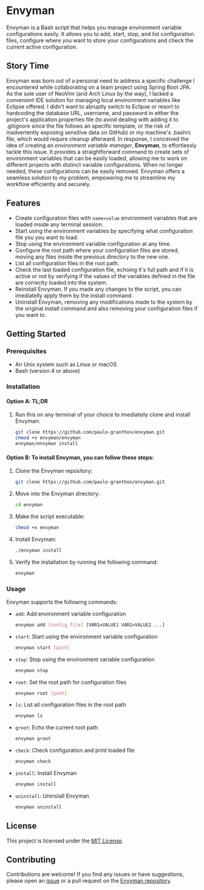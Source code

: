 # Envyman

Envyman is a Bash script that helps you manage environment variable configurations easily. It allows you to add, start, stop, and list configuration files, configure where you want to store your configurations and check the current active configuration.

## Story Time

Envyman was born out of a personal need to address a specific challenge I encountered while collaborating on a team project using Spring Boot JPA. As the sole user of NeoVim (and Arch Linux by the way), I lacked a convenient IDE solution for managing local environment variables like Eclipse offered. I didn't want to abruptly switch to Eclipse or resort to hardcoding the database URL, username, and password in either the project's application.properties file (to avoid dealing with adding it to .gitignore since the file follows an specific template, or the risk of inadvertently exposing sensitive data on GitHub) or my machine's .bashrc file, which would require cleanup afterward. In response, I conceived the idea of creating an *environment variable manager*, **Envyman**, to effortlessly tackle this issue. It provides a straightforward command to create sets of environment variables that can be easily loaded, allowing me to work on different projects with distinct variable configurations. When no longer needed, these configurations can be easily removed. Envyman offers a seamless solution to my problem, empowering me to streamline my workflow efficiently and securely.

## Features

- Create configuration files with `name=value` environment variables that are loaded inside any terminal session.
- Start using the environment variables by specifying what configuration file you you want to load.
- Stop using the environment variable configuration at any time.
- Configure the root path where your configuration files are stored, moving any files inside the previous directory to the new one.
- List all configuration files in the root path.
- Check the last loaded configuration file, echoing it's full path and if it is active or not by verifying if the values of the variables defined in the file are correclty loaded into the system.
- Reinstall Envyman. If you made any changes to the script, you can imediatelly apply them by the install command.
- Uninstall Envyman, removing any modifications made to the system by the original install command and also removing your configuration files if you want to.

## Getting Started

### Prerequisites

- An Unix system such as Linux or macOS
- Bash (version 4 or above)

### Installation

#### Option A: TL;DR

1. Run this on any terminal of your choice to imediatelly clone and install Envyman:

    ```bash
    git clone https://github.com/paulo-granthon/envyman.git
    chmod +x envyman/envyman
    envyman/envyman install
    ```

#### Option B: To install Envyman, you can follow these steps:

1. Clone the Envyman repository:

    ```bash
    git clone https://github.com/paulo-granthon/envyman.git
    ```

2. Move into the Envyman directory:

    ```bash
    cd envyman
    ```

3. Make the script executable:

    ```bash
    chmod +x envyman
    ```

4. Install Envyman:

    ```bash
    ./envyman install
    ```

5. Verify the installation by running the following command:

    ```bash
    envyman
    ```

### Usage

Envyman supports the following commands:

- `add`: Add environment variable configuration
    ```bash
    envyman add [config_file] [VAR1=VALUE1 VAR2=VALUE2 ...]
    ```

- `start`: Start using the environment variable configuration
    ```bash
    envyman start [path]
    ```

- `stop`: Stop using the environment variable configuration
    ```bash
    envyman stop
    ```

- `root`: Set the root path for configuration files
    ```bash
    envyman root [path]
    ```

- `ls`: List all configuration files in the root path
    ```bash
    envyman ls
    ```

- `groot`: Echo the current root path
    ```bash
    envyman groot
    ```

- `check`: Check configuration and print loaded file
    ```bash
    envyman check
    ```

- `install`: Install Envyman
    ```bash
    envyman install
    ```

- `uninstall`: Uninstall Envyman
    ```bash
    envyman uninstall
    ```

## License

This project is licensed under the [MIT License](LICENSE).

## Contributing

Contributions are welcome! If you find any issues or have suggestions, please open an [issue](https://github.com/paulo-granthon/envyman/issues/new) or a pull request on the [Envyman repository](https://github.com/paulo-granthon/envyman).

